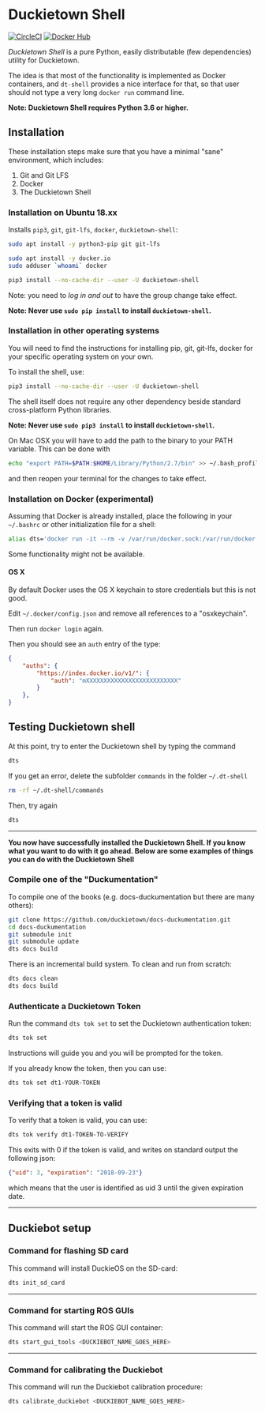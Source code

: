 # Duckietown Shell

[![CircleCI](https://circleci.com/gh/duckietown/duckietown-shell.svg?style=shield)](https://circleci.com/gh/duckietown/duckietown-shell) 
[![Docker Hub](https://img.shields.io/docker/pulls/duckietown/duckietown-shell.svg)](https://hub.docker.com/r/duckietown/duckietown-shell/)

*Duckietown Shell* is a pure Python, easily distributable (few dependencies) utility for Duckietown.

The idea is that most of the functionality is implemented as Docker containers, and `dt-shell` provides a nice interface for that, so that user should not type a very long `docker run` command line.

**Note: Duckietown Shell requires Python 3.6 or higher.**

## Installation

These installation steps make sure that you have a minimal "sane" environment, which includes:

1. Git and Git LFS
2. Docker
3. The Duckietown Shell

### Installation on Ubuntu 18.xx

Installs `pip3`, `git`, `git-lfs`, `docker`, `duckietown-shell`:

```bash
sudo apt install -y python3-pip git git-lfs

sudo apt install -y docker.io
sudo adduser `whoami` docker

pip3 install --no-cache-dir --user -U duckietown-shell
```

Note: you need to *log in and out* to have the group change take effect.

**Note: Never use `sudo pip install` to install `duckietown-shell`.**

### Installation in other operating systems

You will need to find the instructions for installing pip, git, git-lfs, docker for your specific operating system on your own.

To install the shell, use:

```bash
pip3 install --no-cache-dir --user -U duckietown-shell
```

The shell itself does not require any other dependency beside standard cross-platform Python libraries.

**Note: Never use `sudo pip3 install` to install `duckietown-shell`.**

On Mac OSX you will have to add the path to the binary to your PATH variable.
This can be done with

```bash
echo "export PATH=$PATH:$HOME/Library/Python/2.7/bin" >> ~/.bash_profile
```

and then reopen your terminal for the changes to take effect.

### Installation on Docker (experimental)

Assuming that Docker is already installed, place the following in your `~/.bashrc` or other initialization file for a shell:

```bash
alias dts='docker run -it --rm -v /var/run/docker.sock:/var/run/docker.sock  -w $PWD -v $PWD:$PWD -v ~/.dt-shell:/root/.dt-shell -v ~/.docker:/root/.docker duckietown/duckietown-shell:v3 dts'
```

Some functionality might not be available.

#### OS X

By default Docker uses the OS X keychain to store credentials but this is not good.

Edit `~/.docker/config.json` and remove all references to a "osxkeychain".

Then run `docker login` again.

Then you should see an `auth` entry of the type:

```json
{
    "auths": {
        "https://index.docker.io/v1/": {
            "auth": "mXXXXXXXXXXXXXXXXXXXXXXXXXX"
        }
    },
}
```

## Testing Duckietown shell

At this point, try to enter the Duckietown shell by typing the command

```bash
dts
```

If you get an error, delete the subfolder `commands` in the folder `~/.dt-shell`

```bash
rm -rf ~/.dt-shell/commands
```

Then, try again

```bash
dts
```

-----------------------

**You now have successfully installed the Duckietown Shell. If you know what you want to do with it go ahead. Below are some examples of things you can do with the Duckietown Shell** 

### Compile one of the "Duckumentation"

To compile one of the books (e.g. docs-duckumentation but there are many others):

```bash
git clone https://github.com/duckietown/docs-duckumentation.git
cd docs-duckumentation
git submodule init
git submodule update
dts docs build
```

There is an incremental build system. To clean and run from scratch:

```bash
dts docs clean
dts docs build
```

### Authenticate a Duckietown Token

Run the command `dts tok set` to set the Duckietown authentication token:

```bash
dts tok set  
```

Instructions will guide you and you will be prompted for the token.

If you already know the token, then you can use:

```bash
dts tok set dt1-YOUR-TOKEN
```

### Verifying that a token is valid

To verify that a token is valid, you can use:

```bash
dts tok verify dt1-TOKEN-TO-VERIFY
```

This exits with 0 if the token is valid, and writes on standard output the following json:

```json
{"uid": 3, "expiration": "2018-09-23"}
```

which means that the user is identified as uid 3 until the given expiration date.

-----------------------

## Duckiebot setup

### Command for flashing SD card

This command will install DuckieOS on the SD-card:

```bash
dts init_sd_card
```

-----------------------

### Command for starting ROS GUIs

This command will start the ROS GUI container:

```bash
dts start_gui_tools <DUCKIEBOT_NAME_GOES_HERE>
```

-----------------------

### Command for calibrating the Duckiebot

This command will run the Duckiebot calibration procedure:

```bash
dts calibrate_duckiebot <DUCKIEBOT_NAME_GOES_HERE>
```